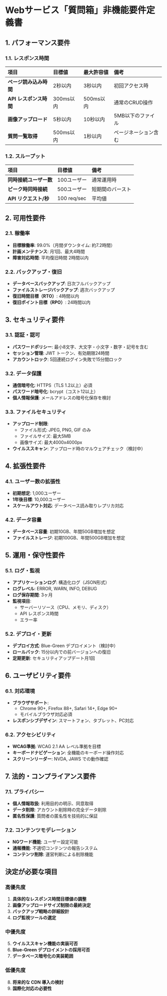 # Webサービス「質問箱」非機能要件定義書

## 1. パフォーマンス要件

### 1.1. レスポンス時間
| 項目 | 目標値 | 最大許容値 | 備考 |
| :--- | :--- | :--- | :--- |
| **ページ読み込み時間** | 2秒以内 | 3秒以内 | 初回アクセス時 |
| **API レスポンス時間** | 300ms以内 | 500ms以内 | 通常のCRUD操作 |
| **画像アップロード** | 5秒以内 | 10秒以内 | 5MB以下のファイル |
| **質問一覧取得** | 500ms以内 | 1秒以内 | ページネーション含む |

### 1.2. スループット
| 項目 | 目標値 | 備考 |
| :--- | :--- | :--- |
| **同時接続ユーザー数** | 100ユーザー | 通常運用時 |
| **ピーク時同時接続** | 500ユーザー | 短期間のバースト |
| **API リクエスト/秒** | 100 req/sec | 平均値 |

## 2. 可用性要件

### 2.1. 稼働率
- **目標稼働率**: 99.0%（月間ダウンタイム: 約7.2時間）
- **計画メンテナンス**: 月1回、最大4時間
- **障害対応時間**: 平均復旧時間 2時間以内

### 2.2. バックアップ・復旧
- **データベースバックアップ**: 日次フルバックアップ
- **ファイルストレージバックアップ**: 週次バックアップ
- **復旧時間目標（RTO）**: 4時間以内
- **復旧ポイント目標（RPO）**: 24時間以内

## 3. セキュリティ要件

### 3.1. 認証・認可
- **パスワードポリシー**: 最小8文字、大文字・小文字・数字・記号を含む
- **セッション管理**: JWT トークン、有効期限24時間
- **アカウントロック**: 5回連続ログイン失敗で15分間ロック

### 3.2. データ保護
- **通信暗号化**: HTTPS（TLS 1.2以上）必須
- **パスワード暗号化**: bcrypt（コスト12以上）
- **個人情報保護**: メールアドレスの暗号化保存を検討

### 3.3. ファイルセキュリティ
- **アップロード制限**: 
  - ファイル形式: JPEG, PNG, GIF のみ
  - ファイルサイズ: 最大5MB
  - 画像サイズ: 最大4000x4000px
- **ウイルススキャン**: アップロード時のマルウェアチェック（検討中）

## 4. 拡張性要件

### 4.1. ユーザー数の拡張性
- **初期想定**: 1,000ユーザー
- **1年後目標**: 10,000ユーザー
- **スケールアウト対応**: データベース読み取りレプリカ対応

### 4.2. データ容量
- **データベース容量**: 初期10GB、年間50GB増加を想定
- **ファイルストレージ**: 初期100GB、年間500GB増加を想定

## 5. 運用・保守性要件

### 5.1. ログ・監視
- **アプリケーションログ**: 構造化ログ（JSON形式）
- **ログレベル**: ERROR, WARN, INFO, DEBUG
- **ログ保存期間**: 3ヶ月
- **監視項目**: 
  - サーバーリソース（CPU、メモリ、ディスク）
  - API レスポンス時間
  - エラー率

### 5.2. デプロイ・更新
- **デプロイ方式**: Blue-Green デプロイメント（検討中）
- **ロールバック**: 15分以内での前バージョンへの復旧
- **定期更新**: セキュリティアップデート月1回

## 6. ユーザビリティ要件

### 6.1. 対応環境
- **ブラウザサポート**: 
  - Chrome 90+, Firefox 88+, Safari 14+, Edge 90+
  - モバイルブラウザ対応必須
- **レスポンシブデザイン**: スマートフォン、タブレット、PC対応

### 6.2. アクセシビリティ
- **WCAG準拠**: WCAG 2.1 AA レベル準拠を目標
- **キーボードナビゲーション**: 全機能のキーボード操作対応
- **スクリーンリーダー**: NVDA, JAWS での動作確認

## 7. 法的・コンプライアンス要件

### 7.1. プライバシー
- **個人情報取扱**: 利用目的の明示、同意取得
- **データ削除**: アカウント削除時の完全データ削除
- **匿名性保護**: 質問者の匿名性を技術的に保証

### 7.2. コンテンツモデレーション
- **NGワード機能**: ユーザー設定可能
- **通報機能**: 不適切コンテンツの報告システム
- **コンテンツ削除**: 運営判断による削除機能

## 決定が必要な項目

### 高優先度
1. **具体的なレスポンス時間目標値の調整**
2. **画像アップロードサイズ制限の最終決定**
3. **バックアップ戦略の詳細設計**
4. **ログ監視ツールの選定**

### 中優先度  
5. **ウイルススキャン機能の実装可否**
6. **Blue-Green デプロイメントの採用可否**
7. **データベース暗号化の実装範囲**

### 低優先度
8. **将来的な CDN 導入の検討**
9. **国際化対応の必要性**